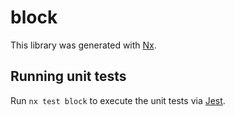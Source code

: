 # block

This library was generated with [Nx](https://nx.dev).

## Running unit tests

Run `nx test block` to execute the unit tests via [Jest](https://jestjs.io).
